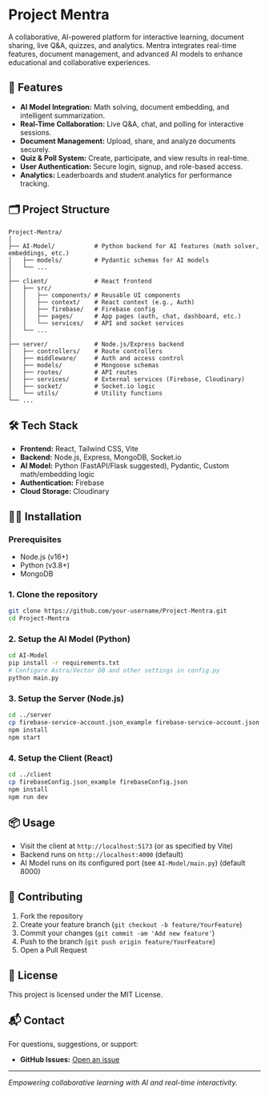 # Project Mentra

A collaborative, AI-powered platform for interactive learning, document sharing, live Q&A, quizzes, and analytics. Mentra integrates real-time features, document management, and advanced AI models to enhance educational and collaborative experiences.

## 🚀 Features
- **AI Model Integration:** Math solving, document embedding, and intelligent summarization.
- **Real-Time Collaboration:** Live Q&A, chat, and polling for interactive sessions.
- **Document Management:** Upload, share, and analyze documents securely.
- **Quiz & Poll System:** Create, participate, and view results in real-time.
- **User Authentication:** Secure login, signup, and role-based access.
- **Analytics:** Leaderboards and student analytics for performance tracking.

## 🗂️ Project Structure
```
Project-Mentra/
│
├── AI-Model/           # Python backend for AI features (math solver, embeddings, etc.)
│   ├── models/         # Pydantic schemas for AI models
│   └── ...
│
├── client/             # React frontend
│   ├── src/
│   │   ├── components/ # Reusable UI components
│   │   ├── context/    # React context (e.g., Auth)
│   │   ├── firebase/   # Firebase config
│   │   ├── pages/      # App pages (auth, chat, dashboard, etc.)
│   │   └── services/   # API and socket services
│   └── ...
│
├── server/             # Node.js/Express backend
│   ├── controllers/    # Route controllers
│   ├── middleware/     # Auth and access control
│   ├── models/         # Mongoose schemas
│   ├── routes/         # API routes
│   ├── services/       # External services (Firebase, Cloudinary)
│   ├── socket/         # Socket.io logic
│   └── utils/          # Utility functions
└── ...
```

## 🛠️ Tech Stack
- **Frontend:** React, Tailwind CSS, Vite
- **Backend:** Node.js, Express, MongoDB, Socket.io
- **AI Model:** Python (FastAPI/Flask suggested), Pydantic, Custom math/embedding logic
- **Authentication:** Firebase
- **Cloud Storage:** Cloudinary

## 🧑‍💻 Installation

### Prerequisites
- Node.js (v16+)
- Python (v3.8+)
- MongoDB

### 1. Clone the repository
```bash
git clone https://github.com/your-username/Project-Mentra.git
cd Project-Mentra
```

### 2. Setup the AI Model (Python)
```bash
cd AI-Model
pip install -r requirements.txt
# Configure Astra/Vector DB and other settings in config.py
python main.py
```

### 3. Setup the Server (Node.js)
```bash
cd ../server
cp firebase-service-account.json_example firebase-service-account.json
npm install
npm start
```

### 4. Setup the Client (React)
```bash
cd ../client
cp firebaseConfig.json_example firebaseConfig.json
npm install
npm run dev
```

## 📦 Usage
- Visit the client at `http://localhost:5173` (or as specified by Vite)
- Backend runs on `http://localhost:4000` (default)
- AI Model runs on its configured port (see `AI-Model/main.py`) (default 8000)

## 🤝 Contributing
1. Fork the repository
2. Create your feature branch (`git checkout -b feature/YourFeature`)
3. Commit your changes (`git commit -am 'Add new feature'`)
4. Push to the branch (`git push origin feature/YourFeature`)
5. Open a Pull Request

## 📄 License
This project is licensed under the MIT License.

## 📬 Contact
For questions, suggestions, or support:
- **GitHub Issues:** [Open an issue](https://github.com/your-username/Project-Mentra/issues)
---

*Empowering collaborative learning with AI and real-time interactivity.* 
